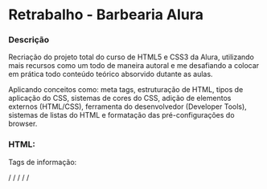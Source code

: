 # Retrabalho - Barbearia Alura


### Descrição

Recriação do projeto total do curso de HTML5 e CSS3 da Alura, utilizando mais recursos como um todo de maneira autoral e me desafiando a colocar em prática todo conteúdo teórico absorvido dutante as aulas.

Aplicando conceitos como: meta tags, estruturação de HTML, tipos de aplicação do CSS, sistemas de cores do CSS, adição de elementos externos (HTML/CSS), ferramenta do desenvolvedor (Developer Tools), sistemas de listas do HTML e formatação das pré-configurações do browser.

### HTML:

  Tags de informação:
  
  <!DOCTYPE> / <html> / <head> / <body> / <meta> / <title> / <link> / <header> / <nav> / <main> / <footer> / <div> / <span>

  Tags de conteúdo:

  <h1> / <h2> / <h3> / <p> / <strong> / <em> / <img> / <ul> / <ol> / <li> / <a> / <br>

### CSS:

  Propriedades:
  - style
  - text-align
  - font-size
  - backround
  - color
  - height
  - width
  - border
  - padding
  - margin
  - display
  - vertical-align
  - text-transform
  - font-weight
  - text-decoration
  - position
  - line-height
  - top
  - middle
  - bottom
  - left
  - right
  - box-sizing
  - border-radius
  - hover
  - active
  
### Tecnologias utilizadas
    
  <img align="center" alt="HTML" height="30" width="40" src="https://raw.githubusercontent.com/devicons/devicon/master/icons/html5/html5-original.svg"> <img align="center" alt="CSS" height="30" width="40" src="https://raw.githubusercontent.com/devicons/devicon/master/icons/css3/css3-original.svg">
  
  
### Status
  
Projeto em andamento...

